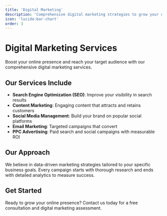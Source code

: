 ```yaml
---
title: 'Digital Marketing'
description: 'Comprehensive digital marketing strategies to grow your online presence.'
icon: 'lucide:bar-chart'
order: 3
---
```


# Digital Marketing Services

Boost your online presence and reach your target audience with our comprehensive digital marketing services.

## Our Services Include

- **Search Engine Optimization (SEO)**: Improve your visibility in search results
- **Content Marketing**: Engaging content that attracts and retains customers
- **Social Media Management**: Build your brand on popular social platforms
- **Email Marketing**: Targeted campaigns that convert
- **PPC Advertising**: Paid search and social campaigns with measurable ROI

## Our Approach

We believe in data-driven marketing strategies tailored to your specific business goals. Every campaign starts with thorough research and ends with detailed analytics to measure success.

## Get Started

Ready to grow your online presence? Contact us today for a free consultation and digital marketing assessment.
